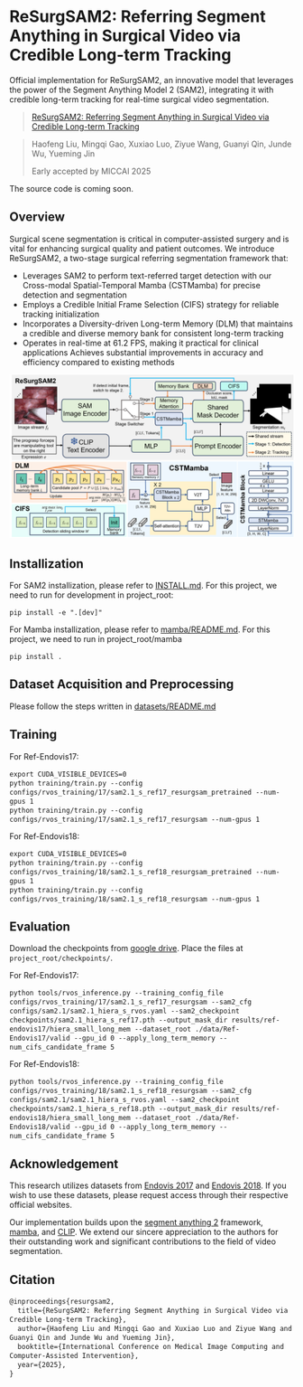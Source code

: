 # ReSurgSAM2: Referring Segment Anything in Surgical Video via Credible Long-term Tracking 

Official implementation for ReSurgSAM2, an innovative model that leverages the power of the Segment Anything Model 2 (SAM2), integrating it with credible long-term tracking for real-time surgical video segmentation.
> [ReSurgSAM2: Referring Segment Anything in Surgical Video via Credible Long-term Tracking ](https://www.arxiv.org/abs/2505.08581)

>Haofeng Liu, Mingqi Gao, Xuxiao Luo, Ziyue Wang, Guanyi Qin, Junde Wu, Yueming Jin
> 
>Early accepted by MICCAI 2025

The source code is coming soon.

## Overview

Surgical scene segmentation is critical in computer-assisted surgery and is vital for enhancing surgical quality and patient outcomes. We introduce ReSurgSAM2, a two-stage surgical referring segmentation framework that:

- Leverages SAM2 to perform text-referred target detection with our Cross-modal Spatial-Temporal Mamba (CSTMamba) for precise detection and segmentation
- Employs a Credible Initial Frame Selection (CIFS) strategy for reliable tracking initialization
- Incorporates a Diversity-driven Long-term Memory (DLM) that maintains a credible and diverse memory bank for consistent long-term tracking
- Operates in real-time at 61.2 FPS, making it practical for clinical applications
Achieves substantial improvements in accuracy and efficiency compared to existing methods

![architecture](./assets/architecture.png)

## Installization
For SAM2 installization, please refer to [INSTALL.md](INSTALL.md). For this project, we need to run for development in project_root:
```
pip install -e ".[dev]"
```
For Mamba installization, please refer to [mamba/README.md](mamba/README.md). For this project, we need to run in project_root/mamba
```
pip install .
```

## Dataset Acquisition and Preprocessing

Please follow the steps written in [datasets/README.md](datasets/README.md)

## Training

For Ref-Endovis17:

```
export CUDA_VISIBLE_DEVICES=0
python training/train.py --config configs/rvos_training/17/sam2.1_s_ref17_resurgsam_pretrained --num-gpus 1
python training/train.py --config configs/rvos_training/17/sam2.1_s_ref17_resurgsam --num-gpus 1
```

For Ref-Endovis18:

```
export CUDA_VISIBLE_DEVICES=0
python training/train.py --config configs/rvos_training/18/sam2.1_s_ref18_resurgsam_pretrained --num-gpus 1
python training/train.py --config configs/rvos_training/18/sam2.1_s_ref18_resurgsam --num-gpus 1
```

## Evaluation

Download the checkpoints from [google drive](https://drive.google.com/file/d/12pbQhWdKFNPAYk9IC33CVNbeBded7_wI/view?usp=sharing). Place the files at `project_root/checkpoints/`.

For Ref-Endovis17:

```
python tools/rvos_inference.py --training_config_file configs/rvos_training/17/sam2.1_s_ref17_resurgsam --sam2_cfg configs/sam2.1/sam2.1_hiera_s_rvos.yaml --sam2_checkpoint checkpoints/sam2.1_hiera_s_ref17.pth --output_mask_dir results/ref-endovis17/hiera_small_long_mem --dataset_root ./data/Ref-Endovis17/valid --gpu_id 0 --apply_long_term_memory --num_cifs_candidate_frame 5
```

For Ref-Endovis18:

```
python tools/rvos_inference.py --training_config_file configs/rvos_training/18/sam2.1_s_ref18_resurgsam --sam2_cfg configs/sam2.1/sam2.1_hiera_s_rvos.yaml --sam2_checkpoint checkpoints/sam2.1_hiera_s_ref18.pth --output_mask_dir results/ref-endovis18/hiera_small_long_mem --dataset_root ./data/Ref-Endovis18/valid --gpu_id 0 --apply_long_term_memory --num_cifs_candidate_frame 5
```

## Acknowledgement

This research utilizes datasets from [Endovis 2017](https://endovissub2017-roboticinstrumentsegmentation.grand-challenge.org/Downloads/) and [Endovis 2018](https://endovissub2018-roboticscenesegmentation.grand-challenge.org/Downloads/). If you wish to use these datasets, please request access through their respective official websites.

Our implementation builds upon the [segment anything 2](https://github.com/facebookresearch/segment-anything-2) framework, [mamba](https://github.com/state-spaces/mamba), and [CLIP](https://github.com/openai/CLIP). We extend our sincere appreciation to the authors for their outstanding work and significant contributions to the field of video segmentation.

## Citation

```
@inproceedings{resurgsam2,
  title={ReSurgSAM2: Referring Segment Anything in Surgical Video via Credible Long-term Tracking},
  author={Haofeng Liu and Mingqi Gao and Xuxiao Luo and Ziyue Wang and Guanyi Qin and Junde Wu and Yueming Jin},
  booktitle={International Conference on Medical Image Computing and Computer-Assisted Intervention},
  year={2025},
}
```
